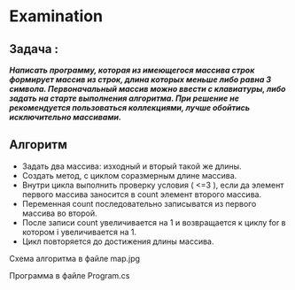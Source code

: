 # Examination
## Задача :


___Написать программу, которая из имеющегося массива строк формирует массив из строк, длина которых меньше либо равна 3 символа. Первоначальный массив можно ввести с клавиатуры, либо задать на старте выполнения алгоритма. При решение не рекомендуется пользоваться коллекциями, лучше обойтись исключительно массивами.___

## Алгоритм

* Задать два массива: изходный и вторый такой же длины.
* Создать метод, с циклом соразмерным длине массива.
* Внутри цикла выполнить проверку условия ( <=3 ), если да элемент первого массива заносится в count элемент второго массива.
* Переменная count последовательно записыватся из первого массива во второй. 
* После записи count увеличивается на 1 и возвращается к циклу for в котором i увеличивается на 1.
* Цикл повторяется до достижения длины массива.

Схема алгоритма в файле map.jpg

Программа в файле Program.cs